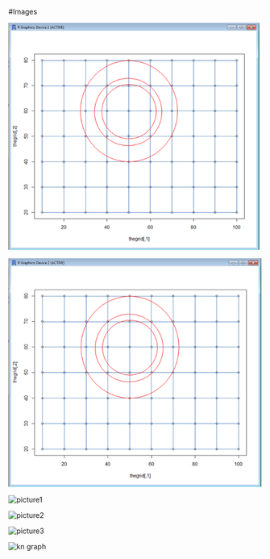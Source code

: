 #Images

<img src="https://github.com/HPDRC/GeoCloud/blob/master/GeoCloudMaintenance/docs/IMAGES/KN.graph.png" width="500"> 

![](https://github.com/HPDRC/GeoCloud/blob/master/GeoCloudMaintenance/docs/IMAGES/KN.graph.png)




![picture1](https://user-images.githubusercontent.com/44629798/49058763-6cc45600-f1d3-11e8-9ad0-e376e262f44b.png)

![picture2](https://user-images.githubusercontent.com/44629798/49058764-6cc45600-f1d3-11e8-8d7d-fd69df07d3af.png)

![picture3](https://user-images.githubusercontent.com/44629798/49058765-6cc45600-f1d3-11e8-8350-5238ca0c57a8.png)

![kn graph](https://user-images.githubusercontent.com/44629798/49058762-6cc45600-f1d3-11e8-9905-dadf4359bead.png)
